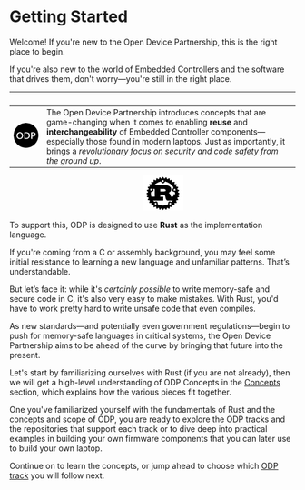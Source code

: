 # Getting Started


Welcome! If you're new to the Open Device Partnership, this is the right place to begin.

If you're also new to the world of Embedded Controllers and the software that drives them, don't worry—you're still in the right place.

| &nbsp; | &nbsp;   
|---|---
| ![ODP Logo](./media/odp.png) | The Open Device Partnership introduces concepts that are game-changing when it comes to enabling **reuse** and **interchangeability** of Embedded Controller components—especially those found in modern laptops. Just as importantly, it brings a *revolutionary focus on security and code safety from the ground up*.

&nbsp;&nbsp;&nbsp;&nbsp;&nbsp;&nbsp;&nbsp;&nbsp;&nbsp;&nbsp;&nbsp;&nbsp;&nbsp;&nbsp;&nbsp;&nbsp;&nbsp;&nbsp;&nbsp;&nbsp;&nbsp;&nbsp;&nbsp;&nbsp;&nbsp;&nbsp;&nbsp;&nbsp;&nbsp;&nbsp;&nbsp;&nbsp;&nbsp;&nbsp;&nbsp;&nbsp;&nbsp;&nbsp;&nbsp;&nbsp;&nbsp;&nbsp;&nbsp;&nbsp;&nbsp;&nbsp;&nbsp;&nbsp;&nbsp;&nbsp;&nbsp;&nbsp;&nbsp;&nbsp;&nbsp;&nbsp;&nbsp;&nbsp;&nbsp;&nbsp;![ODP Logo](./media/rust_logo.png)

To support this, ODP is designed to use **Rust** as the implementation language.   

If you're coming from a C or assembly background, you may feel some initial resistance to learning a new language and unfamiliar patterns. That’s understandable. 

But let’s face it: while it's *certainly possible* to write memory-safe and secure code in C, it's also very easy to make mistakes. With Rust, you'd have to work pretty hard to write unsafe code that even compiles.

As new standards—and potentially even government regulations—begin to push for memory-safe languages in critical systems, the Open Device Partnership aims to be ahead of the curve by bringing that future into the present.

Let's start by familiarizing ourselves with Rust (if you are not already),
then we will get a high-level understanding of ODP Concepts in the [Concepts](./Concepts.md) section, which explains how the various pieces fit together.

One you've familiarized yourself with the fundamentals of Rust and the concepts and scope of ODP, you are ready to explore the ODP tracks and the repositories that support each track or to dive deep into practical examples in building your own firmware components that you can later use to build your own laptop. 

Continue on to learn the concepts, or jump ahead to choose which [ODP track](../tracks.md) you will follow next.
 
